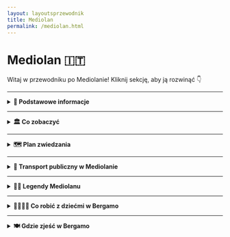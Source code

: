 ```yaml
---
layout: layoutsprzewodnik
title: Mediolan
permalink: /mediolan.html
---
```


# Mediolan 🇮🇹

Witaj w przewodniku po Mediolanie! Kliknij sekcję, aby ją rozwinąć 👇

---

<details>
   <summary><strong>📌 Podstawowe informacje</strong></summary> 
   <h3>🕶️ Mediolan – moda, marmur i madonny na dachach</h3> 
   <p> Mediolan to miasto, które nosi okulary przeciwsłoneczne nawet w deszczu. Stolica Lombardii i włoskiego stylu życia – elegancka, szybka i zawsze dobrze ubrana. To tutaj moda spotyka gotyk, a espresso wypija się szybciej niż zdążysz powiedzieć „Versace”. </p> 
   <p> Choć słynie z wybiegów i designu, Mediolan to też historia, którą czuć między marmurowymi filarami katedry i na brukowanych placach. To miasto Leonardo da Vinci, opery w La Scali, aperola z widokiem na Duomo i tramwajów, które wyglądają jak z pocztówki z lat 60. 
   </p> 
   <p> Niech Cię nie zwiedzie chłodniejszy północny klimat – mediolańskie serce bije gorąco, zwłaszcza gdy lokalna drużyna gra derbowy mecz. A jeśli myślisz, że Mediolan to tylko zakupy, to… masz trochę racji. Ale też bardzo się mylisz. To miasto z duszą – choć czasem ukrytą za designerską fasadą. 
   </p> 
   <h3>🛬 Jak się dostać do Mediolanu?</h3>
   <ul> 
      <li><strong>Samolotem:</strong> Mediolan ma aż 3 lotniska! Najbliżej centrum jest Linate (LIN), popularne są też Malpensa (MXP) i Bergamo (BGY) – to ostatnie to klasyk low-costów.</li>
      <li><strong>Pociągiem:</strong> Z innych miast Włoch (np. Rzym, Florencja, Neapol) złapiesz szybki pociąg Trenitalia lub Italo. Wysiądź na stacji <strong>Milano Centrale</strong> – jednej z najbardziej imponujących stacji kolejowych w Europie.</li> 
   </ul> 
   <h3>🚇 Komunikacja miejska</h3> 
   <p> Metro, tramwaje, autobusy – wszystko działa sprawnie (to nie Neapol 😄). Są 4 linie metra, w tym linia M4, która z Linate do centrum śmiga szybciej niż influencerzy do aperolka. Bilety kupisz w automatach, aplikacjach lub kioskach – obowiązuje jeden system biletowy ATM. 
   </p> 
   <h3>🛍️ Zakupy, styl i luksus</h3>
   <p> Galleria Vittorio Emanuele II to nie galeria handlowa – to katedra konsumpcji. Sklepy, które znasz z modowych żurnali, i turyści kręcący się wokół mozaiki byka dla szczęścia. A jak chcesz taniej – wybierz Corso Buenos Aires albo miejskie outlety. Styl znajdziesz tu nawet na przystanku tramwajowym. </p> 
</details>

---

<details>
  <summary><strong>🏛️ Co zobaczyć</strong></summary>

  <details>
    <summary><strong>⛪ Katedra Duomo – koronka z marmuru</strong></summary>
    <p><strong>Współrzędne:</strong> <em>45.4642° N, 9.1900° E</em></p>
   
     <p> Jeśli Mediolan ma serce, to bije ono właśnie tutaj – z marmuru, z iglicami i z 3500 rzeźbami, które patrzą na Ciebie z każdej strony. <strong>Duomo di Milano</strong> to nie tylko największa katedra we Włoszech (po Watykanie), ale i jeden z najbardziej imponujących budynków gotyckich na świecie. Budowano ją przez... 600 lat. Włoska precyzja + tempo espresso? Niekoniecznie. Ale efekt? Absolutnie wart każdej dekady. 
     </p>
     <p> Z zewnątrz wygląda jak marmurowy tort weselny z koroną z iglic – a na szczycie czuwa <strong>Madonnina</strong>, złota figurka Maryi, która strzeże miasta z wysokości 108 metrów. Podobno nikt nie może budować wyżej niż ona, dlatego wiele nowoczesnych wieżowców... ma kopie Madonniny na dachu. Sprytne. 
     </p> 
     <p> Wnętrze? Ciemne, majestatyczne i monumentalne. Filary grube jak sekwoje, witraże jak obrazy z Photoshopa sprzed 500 lat, a organy tak potężne, że można by nimi zagrać hymn dla całego Lombardii. W środku znajdziesz też relikwie, posągi, a nawet – uwaga – gwoździe z krzyża Chrystusa (według legendy). Jeden z nich jest wystawiany raz do roku podczas uroczystej procesji z udziałem arcybiskupa... i specjalnego koszyczka na sznurku. Włosi potrafią. 
     </p> 
     <p> Największy hit to jednak <strong>tarasy na dachu</strong>. Windą (albo schodami, jeśli jesteś w formie) można się wspiąć na dach katedry i przejść się pośród iglic, rzeźb i chimerycznych potworów. Panorama Mediolanu, a przy dobrej pogodzie – widok aż po Alpy. Idealne miejsce na zdjęcia, kontemplację... albo Aperola po zejściu. 
     </p> 
     <ul>
     <li><strong>Wstęp do katedry:</strong> ok. 5–8€</li>
     <li><strong>Tarasy (schody lub winda):</strong> 10–15€ (w zależności od opcji)</li> 
     <li><strong>Godziny otwarcia:</strong> ok. 9:00–19:00</li> 
     <li><strong>Wskazówka:</strong> Weź okulary przeciwsłoneczne – marmur naprawdę odbija światło!</li>
     </ul>
  </details>

  <details>
    <summary><strong>🎨 Galeria Vittorio Emanuele II – świątynia zakupów</strong></summary>
    <p><strong>Współrzędne:</strong> <em>45.4663° N, 9.1895° E</em></p>

<p> Witamy w najbardziej stylowej galerii handlowej, jaką widziała Europa – <strong>Galleria Vittorio Emanuele II</strong>, zwana też „salonem Mediolanu”. To tutaj marmur spotyka żelazo, luksus ociera się o historię, a cappuccino kosztuje tyle, co pół pizzy... ale za to z widokiem na kopułę jak z pałacu. 
</p>
<p> Zbudowana w XIX wieku ku czci pierwszego króla zjednoczonych Włoch – Vittorio Emanuele II – galeria miała być wizytówką postępu, klasy i dobrego smaku. I udało się – to nie tylko miejsce na zakupy, ale też architektoniczne cudo. Cztery skrzydła, wielka szklana kopuła, mozaiki na podłodze, freski na ścianach, a nad wszystkim unoszą się marki takie jak Prada, Gucci i Louis Vuitton... czyli trochę jak spacer po Instagramie w wersji premium. 
</p>
<p> Ale nawet jeśli nie planujesz wydawać fortuny na skórzaną torebkę, warto tu przyjść dla <strong>tradycji</strong>. W samym środku galerii znajdziesz mozaikę z bykiem – a dokładniej z jego... częściami, które przynoszą szczęście. Trzeba stanąć piętą na jego genitaliach i obrócić się trzy razy dookoła. Tak, serio. Tak robią wszyscy – od turystów po garniturowców z dzielnicy biznesowej. 
</p> 
<p> Galeria łączy dwa najważniejsze punkty w Mediolanie – Katedrę Duomo i Teatr La Scala. Więc nawet jeśli nie planujesz zakupów, przejście przez nią to jak spacer przez historię z dodatkiem złotej karty kredytowej. A jeśli chcesz chłonąć klimat jak prawdziwy mediolańczyk – usiądź w jednej z historycznych kawiarni, zamów espresso, załóż okulary przeciwsłoneczne (nawet w środku) i po prostu... wyglądaj świetnie. 
</p> 
    
  </details>

  <details>
    <summary><strong>🖼️ Ostatnia Wieczerza – więcej niż mural</strong></summary>
    <p><strong>Współrzędne:</strong> <em>45.4658° N, 9.1704° E</em></p>
    <p>
      Dzieło Leonarda da Vinci, które zna cały świat – i które ma więcej teorii spiskowych niż odcinki "Z Archiwum X". Znajduje się w refektarzu klasztoru Santa Maria delle Grazie i przetrwało wojny, wilgoć i nadgorliwych konserwatorów. 
    </p>
    <p>
      Oglądanie „Ostatniej Wieczerzy” to niemal rytuał: mała grupa, krótki czas, zero fleszy. Ale warto – scena, emocje, symbolika, wszystko to sprawia, że patrzysz i myślisz: „Wow, to naprawdę to!” (albo: „Czemu Jezus nie ma jedzenia?”).
    </p>
  </details>

  <details>
    <summary><strong>🏰 Zamek Sforzów – średniowieczny kolos z atrium</strong></summary>
    <p><strong>Współrzędne:</strong> <em>45.4700° N, 9.1795° E</em></p> 
    <p> <strong>Castello Sforzesco</strong> to prawdziwa perła Mediolanu – monumentalna forteca, która widziała więcej wojen, buntów i renesansowego dramatu niż niejeden sezon „Rodu Smoka”. Zbudowany w XV wieku przez potężny ród Sforzów, był nie tylko bastionem obronnym, ale i elegancką rezydencją. A dziś? To zamek, który łączy w sobie historię, sztukę i odrobinę mediolańskiego ego. 
    </p> 
    <p> Na pierwszy rzut oka wygląda jak klasyczna warownia – potężne mury, fosa, masywna brama. Ale wewnątrz kryje się cały świat – od muzeów, przez freski Leonarda da Vinci, po spokojne dziedzińce, gdzie można odpocząć w cieniu wieży. Tak, <strong>Leonardo</strong> też tu działał – ozdabiał komnaty, zanim został bohaterem książek Dana Browna. 
    </p> 
    <p> Zamek jest ogromny – i można go zwiedzać godzinami. Znajdziesz tu m.in. <strong>Muzeum Sztuki Antycznej</strong>, <strong>Pinakotekę</strong> z dziełami mistrzów włoskich, kolekcję instrumentów muzycznych i… rzeźbę nie byle jaką, bo <strong>ostatnie, niedokończone dzieło Michała Anioła – „Rondanini Pietà”</strong>. Tyle renesansu w jednym miejscu, że człowiek czuje się mądrzejszy już po wejściu. 
    </p> 
    <p> Ale nawet jeśli nie jesteś fanem muzeów, warto tu przyjść – posiedzieć na dziedzińcu, zrobić zdjęcie z fontanną (słynna „Fontana di Piazza Castello”) albo przejść przez zamek prosto do <strong>Parco Sempione</strong> – zielonych płuc Mediolanu. Świetne miejsce na piknik, chill i obserwację lokalnych, jak grają w piłkę lub wyprowadzają psy, które wyglądają lepiej niż większość ludzi na lotniskach. 
    </p> 
    <ul>
    <li><strong>Wstęp na dziedziniec:</strong> darmowy</li> 
       <li><strong>Wstęp do muzeów:</strong> 5€ (darmowy w pierwszą niedzielę miesiąca)</li> 
       <li><strong>Czas zwiedzania:</strong> od 1 godziny do pół dnia – zależnie od apetytu na sztukę i historię</li>
    </ul>
  </details>

  <details>
    <summary><strong>🌉 Navigli – kanały z duszą i drinkiem</strong></summary>
    <p><strong>Współrzędne:</strong> <em>45.4474° N, 9.1607° E</em></p>
    <p>
      Dawniej system transportowy i przemysłowy, dziś mekka wieczornych spacerów i aperitivo. Navigli to dzielnica kanałów, które przypominają Wenecję… tylko z większą ilością barów i mniej turystycznym klimatem. 
    </p>
    <p>
      Wieczorem zamienia się w jedno wielkie spotkanie towarzyskie. Siadasz przy wodzie, zamawiasz Aperola i zakąski, i czujesz się jak mieszkaniec Mediolanu z katalogu – tylko bardziej autentycznie. W soboty są też targi vintage i sztuki, a nocą – muzyka, śmiech i światła odbijające się w wodzie.
    </p>
  </details>
   
<details>
  <summary><strong>🕵️ Sekretne miejsca Mediolanu</strong></summary>

  <details>
    <summary><strong>🚋 Tramwaj widokowy nr 1 – retro jazda przez historię</strong></summary>
    <p> Zapomnij na chwilę o metrze i taksówkach – jeśli chcesz poczuć Mediolan w stylu vintage, wskakuj do <strong>tramwaju nr 1</strong>. To nie tylko środek transportu, to podróż w czasie… z przystankami! </p> <p> Tramwaje tej linii to odrestaurowane wagoniki z lat 20. XX wieku, które nadal kursują po ulicach miasta. Drewniane siedzenia, mosiężne poręcze, skrzypiące drzwi i panorama Mediolanu za oknem – czego chcieć więcej? Może tylko ciepłej focacci na drogę. </p> <p> Trasa przebiega przez najpiękniejsze części miasta: od <strong>Piazza Castello</strong> przez <strong>Via Manzoni</strong>, <strong>Corso Sempione</strong>, aż do spokojniejszych dzielnic północnych. Nie spieszy się, nie hałasuje – idealna opcja na spokojną obserwację miasta z klimatyzacją… lat 30. </p> <ul> <li><strong>Bilet:</strong> 2,20€ (standardowy bilet ATM, ważny 90 minut)</li> <li><strong>Start:</strong> Piazza Castello lub Cairoli</li> <li><strong>Styl jazdy:</strong> retro chill z widokiem</li> </ul>
  </details>

  <details>
    <summary><strong>🔔 Torre del Gombito – wieża, której nikt nie szuka… a szkoda</strong></summary>
    <p><strong>Współrzędne:</strong> <em>45.7040° N, 9.6639° E</em></p>
     <p> Mediolan to miasto mody, betonu i espresso na stojąco… ale ma też swoje ciche, zielone zakątki. Jednym z nich jest <strong>ukryty ogród przy Palazzo Brera</strong> – miejsce, o którym nie wie nawet większość turystów. A szkoda! </p> <p> Za masywnymi drzwiami Galerii Brera kryje się uroczy ogród botaniczny – mały, romantyczny i zadziwiająco spokojny. Kiedyś należał do jezuitów, dziś to oaza ciszy, pełna roślin, ławeczek i klimatu jak z powieści historycznej (ale bez inkwizycji). </p> <p> Znajdziesz tu stare studnie, rzadkie rośliny i ukryte zaułki – idealne na chwilę odpoczynku między jedną kawą a drugim muzeum. Wstęp wolny, cisza obowiązkowa, a Instagram będzie zachwycony. </p> <ul> <li><strong>Lokalizacja:</strong> Via Brera 28 (wejście przez dziedziniec Pinacoteca di Brera)</li> <li><strong>Wstęp:</strong> darmowy</li> <li><strong>Idealny czas wizyty:</strong> wczesne popołudnie – najwięcej słońca i najmniej ludzi</li> </ul>
  </details>

 <details>
  <summary><strong>❤️ Tunel Miłości – zielony zakątek zakochanych</strong></summary>
    <p><strong>Współrzędne:</strong> <em>45.4506° N, 9.1663° E</em></p>
  <p>
    Nie trzeba jechać do Ukrainy czy Japonii, żeby przejść się przez romantyczny tunel z roślin – <strong>Mediolan ma własny Tunel Miłości</strong>, i to całkiem nieźle ukryty. Znajdziesz go w pobliżu <em>Porta Genova</em>, przy trasie dawnej kolejki towarowej, zamienionej dziś w coś między parkiem, galerią i... idealnym tłem do zdjęć.
  </p>

  <p>
    Tunel powstał z naturalnie rosnących bluszczy i krzewów, które utworzyły gęsty, zielony korytarz. Latem – cień i chłód. Wiosną – kwiaty i zakochani z piknikiem. Jesienią – złote liście. Zimą... no cóż, wtedy trzeba użyć wyobraźni.
  </p>

  <p>
    To miejsce ma wyjątkową atmosferę – idealne na romantyczny spacer, zaręczyny (nie przesadzam!) albo po prostu chwilę spokoju w wielkim mieście. Legenda głosi, że para, która przejdzie przez cały tunel trzymając się za ręce i nie puści dłoni, będzie razem na zawsze. Jeśli to nie magia, to nie wiem, co nią jest.
  </p>

  <ul>
    <li><strong>Lokalizacja:</strong> Via Tortona / Via Voghera (okolice Porta Genova)</li>
    <li><strong>Wstęp:</strong> oczywiście darmowy</li>
    <li><strong>Protip:</strong> przyjdź o zachodzie słońca – światło robi cuda</li>
  </ul>
</details>

<details>
  <summary><strong>🕯️ San Bernardino alle Ossa – kaplica z kośćmi</strong></summary>
   <p><strong>Współrzędne:</strong> <em>45.4615° N, 9.1948° E</em></p>
  <p>
    Myślisz, że Mediolan to tylko moda, design i luksusowe butiki? A co powiesz na... ściany wyłożone ludzkimi czaszkami? <strong>San Bernardino alle Ossa</strong> to jedno z najbardziej niepokojących, a zarazem fascynujących miejsc w mieście. 
  </p>

  <p>
    Położona tuż obok Piazza Santo Stefano kaplica została zbudowana w XIII wieku przy dawnym szpitalu i kostnicy. Kiedy zabrakło miejsca na cmentarzu, kości zaczęto przenosić właśnie tutaj – i... ozdabiać nimi ściany. Efekt? Gotycko-barokowy klimat, który robi wrażenie nawet na najbardziej odpornych turystach.
  </p>

  <p>
    Atmosfera tego miejsca jest absolutnie wyjątkowa – mistyczna, trochę makabryczna, ale i... spokojna. To nie atrakcja dla każdego, ale jeśli lubisz odkrywać ukryte historie i miejsca, które nie pojawiają się w przewodnikach, to musisz tu zajrzeć.
  </p>

  <ul>
    <li><strong>Lokalizacja:</strong> Piazza Santo Stefano, kilka minut pieszo od Duomo</li>
    <li><strong>Wstęp:</strong> darmowy, choć mile widziana jest symboliczna ofiara</li>
    <li><strong>Tip:</strong> najlepiej odwiedzać rano lub poza godzinami szczytu – cisza dodaje klimatu</li>
  </ul>
</details>


</details>

</details>

---

<details>
  <summary><strong>🗺️ Plan zwiedzania</strong></summary>

  <details>
  <summary><strong>📅 Plan zwiedzania Bergamo – 1 dzień</strong></summary>

  <p><em>Masz tylko jeden dzień? Spokojnie. Bergamo da się pokochać od pierwszego kroku – szczególnie, jeśli krok prowadzi po brukowanych uliczkach Città Alta i kończy się widokiem z górskiej twierdzy.</em></p>

  <h3>🥐 Poranek – klasyka w Città Alta</h3>
  <ul>
    <li><strong>Start: Funicolare z dolnego miasta (Città Bassa)</strong> – pierwszy punkt programu to... kolejka linowa! Wjeżdżasz z gwarnego centrum na wzgórze Città Alta – czyli do serca średniowiecznego Bergamo. Widoki już teraz robią wrażenie.</li>
    <li><strong>Piazza Vecchia</strong> – centralny plac górnego miasta. Tu znajdziesz kawę, croissanta i atmosferę jak z filmu kostiumowego. Po lewej – fontanna Contarinich, po prawej – wieża Torre Civica. W środku? Ty z aparatem i espresso.</li>
    <li><strong>Santa Maria Maggiore & Cappella Colleoni</strong> – barokowo-romańskie arcydzieła. Rzeźby, freski i złoto. Dużo złota. A jeśli trafisz na grę organową – masz szczęście jak w lotto.</li>
  </ul>

  <h3>🏰 Przedpołudnie – widoki, mury i spacer wśród historii</h3>
  <ul>
    <li><strong>Torre del Gombito</strong> – średniowieczna wieża, przy której można złapać lokalną legendę i... schować się przed turystami. Uwaga: czasem otwarta do wspinaczki!</li>
    <li><strong>Spacer wzdłuż murów (Le Mura Veneziane)</strong> – wpisane na listę UNESCO mury obronne, z których roztacza się bajkowa panorama dolnego miasta i Alp. Idealne miejsce na selfie z wiaterkiem we włosach.</li>
    <li><strong>Castello di San Vigilio</strong> – jeśli masz jeszcze siły (i dobre buty), wejdź lub wjedź kolejką na wzgórze. Ruiny zamku, widoki aż po Mediolanie i... odrobina legendy o duchu króla Teodoryka gratis.</li>
  </ul>

  <h3>🍝 Obiad – smakuj lokalnie!</h3>
  <p>
    Bergamo to stolica <strong>casoncelli</strong> – lokalnych pierożków z mięsem, masłem i szałwią. Zatrzymaj się w jednej z restauracji w Città Alta (np. <em>La Tana</em> albo <em>Trattoria Tre Torri</em>) i pozwól sobie na dłuższą przerwę. A po obiedzie – <strong>polenta e osei</strong>, czyli słodki deser, który wygląda jak ptaszek na żółtym cieście.
  </p>

  <h3>🖼️ Popołudnie – sztuka, zakamarki i chill</h3>
  <ul>
    <li><strong>Accademia Carrara</strong> (dla fanów sztuki) – jedno z najlepszych muzeów malarstwa we Włoszech, z dziełami Botticellego, Belliniego i nie tylko.</li>
    <li><strong>Via Colleoni</strong> – główny deptak górnego miasta. Kawiarnie, lodziarnie, małe sklepiki – i dźwięk kroków na kamieniu.</li>
    <li><strong>Mała dygresja: Gelato!</strong> – obowiązkowo spróbuj lodów z <em>La Marianna</em> – to tu podobno powstały lody stracciatella.</li>
  </ul>

  <h3>🌇 Wieczór – Bergamo jak z bajki</h3>
  <ul>
    <li><strong>Kolacja z widokiem</strong> – zarezerwuj stolik w restauracji z tarasem (np. <em>Ristorante Da Mimmo</em>) i delektuj się widokiem Città Bassa przy winie i ostatnim kęsie casoncelli.</li>
    <li><strong>Powrót funicolare</strong> – po zmroku kolejka zjeżdża z górskiego miasta jak wehikuł czasu. Światła miasta poniżej, światło księżyca nad głową. Idealne zakończenie idealnego dnia.</li>
  </ul>

  <p><em>1 dzień w Bergamo? Starczy, by się zakochać. Ale zostawi Cię z myślą: „muszę tu wrócić”.</em></p>
</details>
</details>

---


  <details>
  <summary><strong>🚌 Transport publiczny w Mediolanie</strong></summary>
  <p>
    Mediolan to miasto, które lubi elegancję, ale też efektywność. Na szczęście tutejszy transport publiczny działa jak dobrze naoliwiona włoska maszyna do espresso – szybko, sprawnie i z klasą (czasem z drobnym opóźnieniem, ale to przecież Włochy, więc <em>tranquillo</em>).
  </p>

  <h3>🚇 Metro – Twoja nowa najlepsza przyjaciółka</h3>
  <p>
    Miasto ma <strong>cztery linie metra</strong>:
  </p>
  <ul>
    <li><strong>M1 (czerwona)</strong> – od dzielnic mieszkalnych do centrum (łączy m.in. Duomo, Cadorna, San Babila)</li>
    <li><strong>M2 (zielona)</strong> – idealna jeśli chcesz dojechać do Navigli lub stacji kolejowych</li>
    <li><strong>M3 (żółta)</strong> – błyskawicznie dowozi Cię na dworzec Milano Centrale</li>
    <li><strong>M5 (fioletowa)</strong> – nowoczesna, cicha i automatyczna – dla fanów futurystycznych wagoników</li>
  </ul>
  <p>
    Metro działa od około <strong>6:00 do północy</strong>, a w weekendy trochę dłużej. Jest szybkie i czytelne – nawet jeśli Twój włoski kończy się na „ciao” i „gelato”.
  </p>

  <h3>🚋 Tramwaje – retro na kółkach</h3>
  <p>
    Niektóre tramwaje w Mediolanie mają po 80 lat i wyglądają jak wehikuły czasu – drewniane ławki, mosiężne uchwyty, skrzypienie przy zakrętach. Ale nie daj się zwieść – to nie muzeum, to pełnoprawny środek transportu. 
    <br>Linia <strong>1</strong> to klasyka z widokiem na Duomo, <strong>linie 3 i 9</strong> są świetne do eksploracji miasta z fotela z widokiem.
  </p>

  <h3>🚌 Autobusy i trolejbusy – backup plan</h3>
  <p>
    Jeśli metro i tramwaj nie dojeżdżają tam, gdzie chcesz, autobus na pewno to zrobi. Nie są tak efektowne jak metro, ale mają swoje zalety – zwłaszcza nocą, bo <strong>nocne linie jeżdżą po północy</strong>, kiedy metro śpi.
  </p>

  <h3>🎫 Bilety – jak nie dostać mandatu za 60€</h3>
  <ul>
    <li><strong>Bilet jednorazowy:</strong> 2,20€ – ważny 90 minut od skasowania (na metro, tramwaj, autobus)</li>
    <li><strong>Bilet dzienny (24h):</strong> 7,60€ – zwiedzasz cały dzień bez stresu</li>
    <li><strong>Bilet 3-dniowy:</strong> 13€ – dobra opcja przy intensywnym zwiedzaniu</li>
  </ul>
  <p>
    Kupisz je w automatach na stacjach metra, w kioskach (szukaj napisu <em>"Rivendita biglietti ATM"</em>) albo przez aplikację <strong>ATM Milano</strong>.
    <br><strong>Kasuj</strong> przed wejściem do metra lub zaraz po wejściu do tramwaju/autobusu.
  </p>

  <h3>🚉 Pociągi i karty turystyczne</h3>
  <ul>
    <li><strong>Milano Centrale</strong> – główny dworzec, z którego dojedziesz do Bergamo, Como, Wenecji czy Rzymu</li>
    <li><strong>MilanoCard</strong> i inne karty turystyczne</li>
    <li>Dla dłuższych pobytów – rozważ <strong>karnet ATM</strong> lub bilet tygodniowy</li>
  </ul>

  <h3>🚴 Dodatki dla aktywnych</h3>
  <p>
    Jeśli lubisz rowery lub hulajnogi – Mediolan ma wypożyczalnie działające przez aplikację: <strong>BikeMi</strong>, <strong>Dott</strong>, <strong>Lime</strong> i inne. Idealne na krótkie dystanse i zwiedzanie Navigli bez korków.
  </p>

  <p>
    Transport w Mediolanie nie tylko działa – on Cię zabierze wszędzie tam, gdzie dzieje się coś ważnego. A jeśli się zgubisz? To świetna wymówka, by wypić kawę i zapytać przechodnia. Z uśmiechem. To przecież Mediolan!
  </p>

  
  <h3>✈️ Dojazd z lotnisk do Mediolanu</h3>

  <p>🛬 Lotnisko Malpensa (MXP) – największe</p>
   <ul>
    <li><strong>🚆 Pociąg Malpensa Express:</strong> ok. 50 minut do Milano Centrale lub Cadorna, koszt ok. <strong>13€</strong></li>
    <li><strong>🚌 Autobus (Malpensa Shuttle / Terravision):</strong> ok. 50–60 minut do Milano Centrale, cena ok. <strong>10€</strong></li>
    <li><strong>🚖 Taxi:</strong> ok. 45–60 minut, stała taryfa <strong>95€</strong></li>
  </ul>

  <p>🛬 Lotnisko Bergamo Orio al Serio (BGY)</p>
  <ul>
    <li><strong>🚌 Autobus (Terravision, Flixbus, Autostradale):</strong> ok. 50 minut do Milano Centrale, cena ok. <strong>10€</strong></li>
    <li><strong>🚖 Taxi:</strong> ok. 60–75 minut, koszt ok. <strong>100–130€</strong></li>
  </ul>

  <p>🛬 Lotnisko Linate (LIN) – najbliżej centrum</p>
  <ul>
    <li><strong>🚌 Autobus miejski (linia 73):</strong> do Piazza San Babila (blisko Duomo), bilet <strong>2,20€</strong>, czas ok. 25 minut</li>
    <li><strong>🚌 Linate Shuttle:</strong> do Milano Centrale, czas ok. 25 minut, koszt ok. <strong>5€</strong></li>
    <li><strong>🚖 Taxi:</strong> ok. 15–25 minut, koszt ok. <strong>30–40€</strong></li>
  </ul>

</details>

---
<details>
  <summary><strong>🧙‍♂️ Legendy Mediolanu</strong></summary>

  <h3>🪞 Kolumna z Diabelskimi Dziurami (Colonna del Diavolo)</h3>
  <p><strong>📍 Współrzędne:</strong> <em>45.4628° N, 9.1854° E</em></p>
  <p>
    Tuż przy bazylice św. Ambrożego stoi niepozorna kolumna z... dwoma dziurami. Według legendy to ślady po rogach samego diabła, który chciał porwać św. Ambrożego. Święty jednak się nie dał, a diabeł – wściekły – wbił w kolumnę rogi i zniknął. Dziś mówi się, że z otworów czuć zapach siarki, a czasem – słychać szepty. Nie polecamy przystawiać ucha zbyt blisko.
  </p>

  <h3>👁️‍🗨️ Bazylika św. Eustorgiusza – Trzej Królowie i ukryta krypta</h3>
  <p><strong>📍 Współrzędne:</strong> <em>45.4544° N, 9.1877° E</em></p>
  <p>
    W tej bazylice, ukrytej w dzielnicy Ticinese, znajdują się relikwie Trzech Króli. Legenda głosi, że ich szczątki sprowadzono tu z Konstantynopola w IV wieku. Dziś jednak część z nich znajduje się w Kolonii (Niemcy), bo w średniowieczu zostały zrabowane. Mediolańczycy nigdy nie pogodzili się z tą stratą. Podziemia bazyliki i tajemnicza kaplica to miejsce cichej magii i średniowiecznej atmosfery.
  </p>

  <h3>🕯️ Kościół San Bernardino alle Ossa – kaplica czaszek</h3>
  <p><strong>📍 Współrzędne:</strong> <em>45.4632° N, 9.1941° E</em></p>
  <p>
    To jedno z najbardziej osobliwych miejsc w Mediolanie. W niewielkiej kaplicy znajdują się dziesiątki czaszek i kości ułożonych na ścianach – ozdobnie i makabrycznie zarazem. Powstała w XIII wieku, gdy cmentarz był przepełniony. Mówi się, że nocą słychać szepty i modlitwy zza ścian... ale równie dobrze to wyobraźnia podpowiada takie historie.
  </p>

  <h3>🪄 Zegar Śmierci przy Piazza Mercanti</h3>
  <p><strong>📍 Współrzędne:</strong> <em>45.4645° N, 9.1857° E</em></p>
  <p>
    W średniowieczu Piazza Mercanti było sercem miejskiego handlu, ale i... miejscem publicznych egzekucji. Na jednej z kolumn miał się znajdować zegar, który wybijał godzinę śmierci skazanych. Choć zegar już nie istnieje, lokalni przewodnicy pokazują miejsce, gdzie kiedyś wisiał. Według opowieści, niektórzy w nocy nadal słyszą jego bicie...
  </p>

</details>


---

<details>
  <summary><strong>👨‍👩‍👧‍👦 Co robić z dziećmi w Bergamo</strong></summary>

  <p><em>Bergamo z dziećmi? Tak! To nie tylko kościoły i renesansowe malowidła – miasto (i okolica) oferuje też sporo atrakcji dla młodszych turystów. A Ty w końcu odpoczniesz – przynajmniej przez 15 minut.</em></p>

  <h3>🚠 Funicolare – kolejka linowa = radość gwarantowana</h3>
  <p>Dla dzieci to atrakcja sama w sobie. Wjeżdżając z dolnego miasta do Città Alta, maluchy czują się jak w parku rozrywki – a Ty zyskujesz parę chwil ciszy i piękne widoki. Działa też druga linia – z Città Alta na San Vigilio!</p>

  <h3>🏰 Castello di San Vigilio – zamek z widokiem (i tunelem!)</h3>
  <p>Ruiny zamku, ścieżki wśród drzew, tajemnicze korytarze i miejsce na piknik. Dzieci mogą bawić się w rycerzy, a dorośli podziwiać panoramę Bergamo i okolic. I tak – wózek lepiej zostawić na dole.</p>

  <h3>🐄 Parco Faunistico Le Cornelle (ok. 20 min autem)</h3>
  <p>Zoo pod Bergamo, które wygląda jak mini safari. Znajdziesz tu żyrafy, zebry, flamingi, tygrysy, a nawet panda czerwoną. Przestrzeń, plac zabaw i miejsce na piknik. Idealne na pół dnia. Dojazd autobusem z przesiadką albo autem.</p>

  <h3>🌳 Parco della Trucca – zielona przestrzeń w mieście</h3>
  <p>Jeśli dzieci mają dosyć kamieni i katedr – tu znajdziesz duży park z alejkami, placem zabaw i jeziorkiem. Można biegać, jeździć na hulajnodze, puszczać kaczki i... zjeść lody. Czyli: odpoczynek na 5+.</p>

  <h3>🧺 Piknik na murach (Le Mura Veneziane)</h3>
  <p>Zabierz przekąski, kocyk i znajdź spokojny zakątek przy murach otaczających Città Alta. Widoki cudne, trawa miękka, dzieci zajęte. Ty możesz na chwilę przymknąć oko – tylko nie oddychaj za głośno, bo usłyszą i przybiegną!</p>

  <h3>🍦 Gelato w La Marianna – lody z historią</h3>
  <p>To tu powstała legendarna stracciatella. Czy dzieci docenią historię? Nie. Ale zjedzą wszystko – i poproszą o dokładkę. A Ty też się skusisz, bo nie wypada nie spróbować lodów z rodowodem.</p>

  <p><em>Bergamo z dziećmi to przygoda pełna kolejek, lodów, zamków i... świętego spokoju (czasami). A jeśli będzie deszcz – zawsze zostaje pizzeria i rysowanie pizzą po talerzu!</em></p>

</details>


---


<details>
  <summary><strong>🍽️ Gdzie zjeść w Bergamo</strong></summary>

  <p><em>Bergamo to nie tylko eleganckie trattorie, ale też tanie perełki, które karmią lepiej niż babcia w święta. Chcesz zjeść dobrze, lokalnie i nie wydać fortuny? Da się zrobić!</em></p>

  <h3>🍕 <strong>Da Mimmo</strong> – pizza z widokiem</h3>
  <p>W Città Alta. Pizza pieczona na cienkim cieście, klasyka wśród mieszkańców i turystów. Taras z widokiem gratis.</p>

  <h3>🍷 <strong>Il Circolino</strong> – lokalna dusza Bergamo</h3>
  <p>Lokal prowadzony przez społeczność – taniej, smaczniej i z sercem. Ogródek, klimat, dobre jedzenie.</p>

  <h3>🍋 <strong>La Marianna</strong> – lody prosto z legendy</h3>
  <p>Tu wymyślono lody stracciatella. Świetne miejsce na słodką przerwę, ale mają też dobre risotto i makarony.</p>

  <h3>🥪 <strong>PolentOne</strong> – street food po góralsku</h3>
  <p>Polenta na wynos w każdej formie – z gorgonzolą, z ragù, z grzybami. Tanio, sycąco, lokalnie. I zaskakująco dobre!</p>

  <h3>🍞 <strong>Panificio Tresoldi</strong> – pieczywo i focaccia za grosze</h3>
  <p>Mini piekarnia z gorącymi pizzettami, focaccią i słodkościami. Idealne na budżetowy piknik z widokiem.</p>

  <h3>🍔 <strong>Rustico</strong> – panini i burgery z włoskim twistem</h3>
  <p>Mała knajpka, w której dostaniesz świeże buły z lokalnymi dodatkami – pancetta, ser, rukola. Tanie i dobre!</p>

  <h3>🥗 <strong>Bar Il Circolino – lunch bar w Città Alta</strong></h3>
  <p>Menu dnia z pierwszym i drugim daniem za niewielkie pieniądze. Często jedzą tu lokalsi i pracownicy okolicy.</p>

  <h3>🍕 <strong>Pizzeria Capri</strong> – pizza dla każdego</h3>
  <p>Niepozorna pizzeria z klasykami włoskiego street foodu. Margherita smakuje tu jak we włoskim filmie, tylko taniej.</p>

  <p><em>Bergamo wie, jak nakarmić dobrze i tanio. I za to je kochamy!</em></p>
</details>
